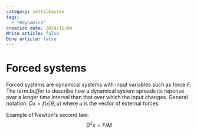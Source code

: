 ```yaml
---
category: zettelkasten
tags:
  - "#dynamics"
creation date: 2024/11/04
Write article: false
Done article: false
---
```

# Forced systems

Forced systems are dynamical systems with input variables such as force $F$. The term *buffer* to describe how a dynamical system spreads its reponse over a longer time interval than that over which the input changes. General notation: $Dx = f(x | \theta, u)$ where $u$ is the vector of external forces.

Example of Newton's second law:
$$D^2 x = F / M$$


